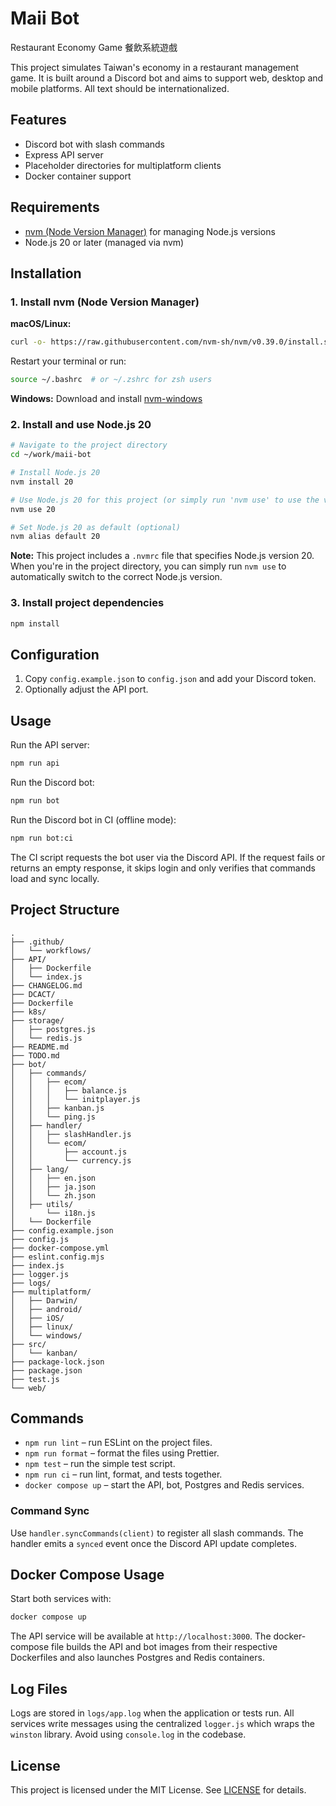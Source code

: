 # Maii Bot

Restaurant Economy Game 餐飲系統遊戲

This project simulates Taiwan's economy in a restaurant management game. It is built around a Discord bot and aims to support web, desktop and mobile platforms. All text should be internationalized.

## Features

- Discord bot with slash commands
- Express API server
- Placeholder directories for multiplatform clients
- Docker container support

## Requirements

- [nvm (Node Version Manager)](https://github.com/nvm-sh/nvm) for managing Node.js versions
- Node.js 20 or later (managed via nvm)

## Installation

### 1. Install nvm (Node Version Manager)

**macOS/Linux:**

```bash
curl -o- https://raw.githubusercontent.com/nvm-sh/nvm/v0.39.0/install.sh | bash
```

Restart your terminal or run:

```bash
source ~/.bashrc  # or ~/.zshrc for zsh users
```

**Windows:**
Download and install [nvm-windows](https://github.com/coreybutler/nvm-windows/releases)

### 2. Install and use Node.js 20

```bash
# Navigate to the project directory
cd ~/work/maii-bot

# Install Node.js 20
nvm install 20

# Use Node.js 20 for this project (or simply run 'nvm use' to use the version in .nvmrc)
nvm use 20

# Set Node.js 20 as default (optional)
nvm alias default 20
```

**Note:** This project includes a `.nvmrc` file that specifies Node.js version 20. When you're in the project directory, you can simply run `nvm use` to automatically switch to the correct Node.js version.

### 3. Install project dependencies

```bash
npm install
```

## Configuration

1. Copy `config.example.json` to `config.json` and add your Discord token.
2. Optionally adjust the API port.

## Usage

Run the API server:

```bash
npm run api
```

Run the Discord bot:

```bash
npm run bot
```

Run the Discord bot in CI (offline mode):

```bash
npm run bot:ci
```

The CI script requests the bot user via the Discord API. If the request fails or
returns an empty response, it skips login and only verifies that commands load
and sync locally.

## Project Structure

```
.
├── .github/
│   └── workflows/
├── API/
│   ├── Dockerfile
│   └── index.js
├── CHANGELOG.md
├── DCACT/
├── Dockerfile
├── k8s/
├── storage/
│   ├── postgres.js
│   └── redis.js
├── README.md
├── TODO.md
├── bot/
│   ├── commands/
│   │   ├── ecom/
│   │   │   ├── balance.js
│   │   │   └── initplayer.js
│   │   ├── kanban.js
│   │   └── ping.js
│   ├── handler/
│   │   ├── slashHandler.js
│   │   └── ecom/
│   │       ├── account.js
│   │       └── currency.js
│   ├── lang/
│   │   ├── en.json
│   │   ├── ja.json
│   │   └── zh.json
│   ├── utils/
│       └── i18n.js
│   └── Dockerfile
├── config.example.json
├── config.js
├── docker-compose.yml
├── eslint.config.mjs
├── index.js
├── logger.js
├── logs/
├── multiplatform/
│   ├── Darwin/
│   ├── android/
│   ├── iOS/
│   ├── linux/
│   └── windows/
├── src/
│   └── kanban/
├── package-lock.json
├── package.json
├── test.js
└── web/
```

## Commands

- `npm run lint` – run ESLint on the project files.
- `npm run format` – format the files using Prettier.
- `npm test` – run the simple test script.
- `npm run ci` – run lint, format, and tests together.
- `docker compose up` – start the API, bot, Postgres and Redis services.

### Command Sync

Use `handler.syncCommands(client)` to register all slash commands. The handler
emits a `synced` event once the Discord API update completes.

## Docker Compose Usage

Start both services with:

```sh
docker compose up
```

The API service will be available at `http://localhost:3000`.
The docker-compose file builds the API and bot images from their respective Dockerfiles and also launches Postgres and Redis containers.

## Log Files

Logs are stored in `logs/app.log` when the application or tests run.
All services write messages using the centralized `logger.js` which wraps the
`winston` library. Avoid using `console.log` in the codebase.

## License

This project is licensed under the MIT License. See [LICENSE](LICENSE) for details.
